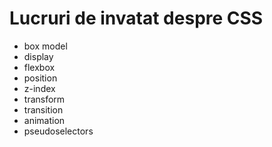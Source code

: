 # Lucruri de invatat despre CSS

-   box model
-   display
-   flexbox
-   position
-   z-index
-   transform
-   transition
-   animation
-   pseudoselectors

